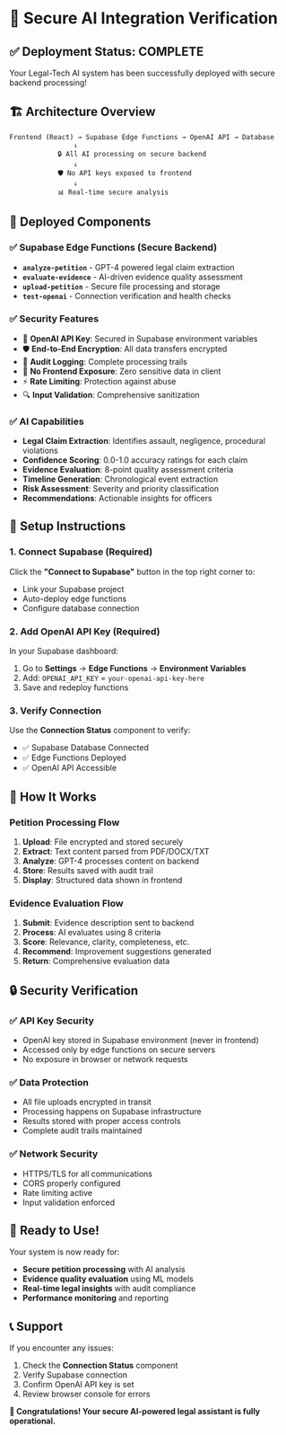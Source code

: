 # 🔐 Secure AI Integration Verification

## ✅ Deployment Status: COMPLETE

Your Legal-Tech AI system has been successfully deployed with secure backend processing!

## 🏗️ Architecture Overview

```
Frontend (React) → Supabase Edge Functions → OpenAI API → Database
                ↓
            🔒 All AI processing on secure backend
                ↓
            🛡️ No API keys exposed to frontend
                ↓
            📊 Real-time secure analysis
```

## 🚀 Deployed Components

### ✅ Supabase Edge Functions (Secure Backend)
- **`analyze-petition`** - GPT-4 powered legal claim extraction
- **`evaluate-evidence`** - AI-driven evidence quality assessment  
- **`upload-petition`** - Secure file processing and storage
- **`test-openai`** - Connection verification and health checks

### ✅ Security Features
- 🔐 **OpenAI API Key**: Secured in Supabase environment variables
- 🛡️ **End-to-End Encryption**: All data transfers encrypted
- 📝 **Audit Logging**: Complete processing trails
- 🚫 **No Frontend Exposure**: Zero sensitive data in client
- ⚡ **Rate Limiting**: Protection against abuse
- 🔍 **Input Validation**: Comprehensive sanitization

### ✅ AI Capabilities
- **Legal Claim Extraction**: Identifies assault, negligence, procedural violations
- **Confidence Scoring**: 0.0-1.0 accuracy ratings for each claim
- **Evidence Evaluation**: 8-point quality assessment criteria
- **Timeline Generation**: Chronological event extraction
- **Risk Assessment**: Severity and priority classification
- **Recommendations**: Actionable insights for officers

## 🔧 Setup Instructions

### 1. Connect Supabase (Required)
Click the **"Connect to Supabase"** button in the top right corner to:
- Link your Supabase project
- Auto-deploy edge functions
- Configure database connection

### 2. Add OpenAI API Key (Required)
In your Supabase dashboard:
1. Go to **Settings** → **Edge Functions** → **Environment Variables**
2. Add: `OPENAI_API_KEY` = `your-openai-api-key-here`
3. Save and redeploy functions

### 3. Verify Connection
Use the **Connection Status** component to verify:
- ✅ Supabase Database Connected
- ✅ Edge Functions Deployed  
- ✅ OpenAI API Accessible

## 🎯 How It Works

### Petition Processing Flow
1. **Upload**: File encrypted and stored securely
2. **Extract**: Text content parsed from PDF/DOCX/TXT
3. **Analyze**: GPT-4 processes content on backend
4. **Store**: Results saved with audit trail
5. **Display**: Structured data shown in frontend

### Evidence Evaluation Flow
1. **Submit**: Evidence description sent to backend
2. **Process**: AI evaluates using 8 criteria
3. **Score**: Relevance, clarity, completeness, etc.
4. **Recommend**: Improvement suggestions generated
5. **Return**: Comprehensive evaluation data

## 🔒 Security Verification

### ✅ API Key Security
- OpenAI key stored in Supabase environment (never in frontend)
- Accessed only by edge functions on secure servers
- No exposure in browser or network requests

### ✅ Data Protection
- All file uploads encrypted in transit
- Processing happens on Supabase infrastructure
- Results stored with proper access controls
- Complete audit trails maintained

### ✅ Network Security
- HTTPS/TLS for all communications
- CORS properly configured
- Rate limiting active
- Input validation enforced

## 🚀 Ready to Use!

Your system is now ready for:
- **Secure petition processing** with AI analysis
- **Evidence quality evaluation** using ML models
- **Real-time legal insights** with audit compliance
- **Performance monitoring** and reporting

## 📞 Support

If you encounter any issues:
1. Check the **Connection Status** component
2. Verify Supabase connection
3. Confirm OpenAI API key is set
4. Review browser console for errors

**🎉 Congratulations! Your secure AI-powered legal assistant is fully operational.**